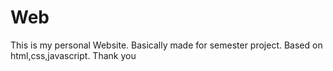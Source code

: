 # Web
This is my personal Website. Basically made for semester project. Based on html,css,javascript.
Thank you

